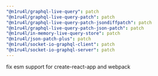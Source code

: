 ```yaml
---
"@n1ru4l/graphql-live-query": patch
"@n1ru4l/graphql-live-query-patch": patch
"@n1ru4l/graphql-live-query-patch-jsondiffpatch": patch
"@n1ru4l/graphql-live-query-patch-json-patch": patch
"@n1ru4l/in-memory-live-query-store": patch
"@n1ru4l/json-patch-plus": patch
"@n1ru4l/socket-io-graphql-client": patch
"@n1ru4l/socket-io-graphql-server": patch
---
```


fix esm support for create-react-app and webpack
